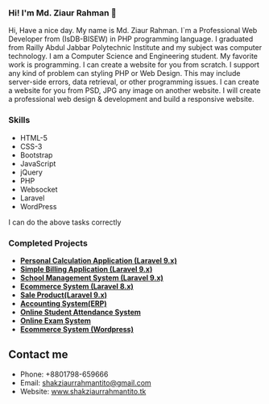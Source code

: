 ### Hi! I'm Md. Ziaur Rahman 👋
Hi, Have a nice day. My name is Md. Ziaur Rahman. I`m a Professional Web Developer from (IsDB-BISEW) in PHP programming language. I graduated from Railly Abdul Jabbar Polytechnic Institute and my subject was computer technology. I am a Computer Science and Engineering student. My favorite work is programming. I can create a website for you from scratch. I support any kind of problem can styling PHP or Web Design. This may include server-side errors, data retrieval, or other programming issues. I can create a website for you from PSD, JPG any image on another website. I will create a professional web design & development and build a responsive website.


### Skills
- HTML-5
- CSS-3
- Bootstrap
- JavaScript
- jQuery
- PHP
- Websocket
- Laravel
- WordPress

I can do the above tasks correctly

### Completed Projects

- **[Personal Calculation Application (Laravel 9.x)](https://pcs.shakziaurrahmantito.tk/)**
- **[Simple Billing Application (Laravel 9.x)](https://www.billingapplication.shakziaurrahmantito.tk/)**
- **[School Management System (Laravel 9.x)](https://www.school.shakziaurrahmantito.tk/)**
- **[Ecommerce System (Laravel 8.x)](https://elaravel.shakziaurrahmantito.tk/)**
- **[Sale Product(Laravel 9.x)](https://sale.shakziaurrahmantito.tk/)**
- **[Accounting System(ERP)](https://accountsy.shakziaurrahmantito.tk/login.php)**
- **[Online Student Attendance System](https://studentattendancesystem.shakziaurrahmantito.tk)**
- **[Online Exam System](https://onlineexamsystem.shakziaurrahmantito.tk/)**
- **[Ecommerce System (Wordpress)](http://wordpressecommerce.shakziaurrahmantito.tk/)**


## Contact me
- Phone: +8801798-659666
- Email: shakziaurrahmantito@gmail.com
- Website: www.shakziaurrahmantito.tk
